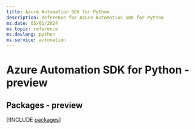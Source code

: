 ```yaml
---
title: Azure Automation SDK for Python
description: Reference for Azure Automation SDK for Python
ms.date: 05/01/2024
ms.topic: reference
ms.devlang: python
ms.service: automation
---
```

# Azure Automation SDK for Python - preview
## Packages - preview
[!INCLUDE [packages](automation-index.md)]